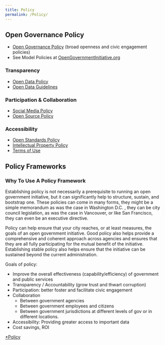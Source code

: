 ```yaml
---
title: Policy
permalink: /Policy/
---
```


Open Governance Policy
----------------------

-   [Open Governance Policy](/Open_Governance_Policy "wikilink") (broad openness and civic engagement policies)
-   See Model Policies at [OpenGovernmentInitiative.org](http://opengovernmentinitiative.org)

### Transparency

-   [Open Data Policy](/Open_Data_Policy "wikilink")
-   [Open Data Guidelines](/Open_Data_Guidelines "wikilink")

### Participation & Collaboration

-   [Social Media Policy](/Social_Media_Policy "wikilink")
-   [Open Source Policy](/Open_Source_Policy "wikilink")

### Accessibility

-   [Open Standards Policy](/Open_Standards_Policy "wikilink")
-   [Intellectual Property Policy](/Intellectual_Property_Policy "wikilink")
-   [Terms of Use](http://wiki.civiccommons.org/Open_Data_Policy#Data_Catalog_Terms_of_Use)

Policy Frameworks
-----------------

### Why To Use A Policy Framework

Establishing policy is not necessarily a prerequisite to running an open government initiative, but it can significantly help to structure, sustain, and bootstrap one. These policies can come in many forms, they might be a simple memorandum as was the case in Washington D.C. , they can be city council legislation, as was the case in Vancouver, or like San Francisco, they can even be an executive directive.

Policy can help ensure that your city reaches, or at least measures, the goals of an open government initiative. Good policy also helps provide a comprehensive and coherent approach across agencies and ensures that they are all fully participating for the mutual benefit of the initiative. Establishing stable policy also helps ensure that the initiative can be sustained beyond the current administration.

Goals of policy:

-   Improve the overall effectiveness (capability/efficiency) of government and public services
-   Transparency / Accountability (grow trust and thwart corruption)
-   Participation: better foster and facilitate civic engagement
-   Collaboration
    -   Between government agencies
    -   Between government employees and citizens
    -   Between government jurisdictions at different levels of gov or in different locations.
-   Accessibility: Providing greater access to important data
-   Cost savings, ROI

[\*Policy](/Category:Policy "wikilink")
